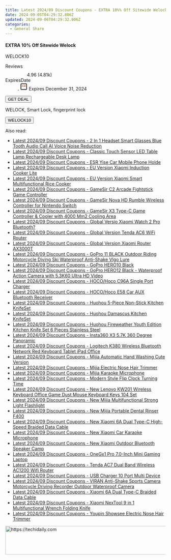 ```yaml
---
title: Latest 2024/09 Discount Coupons - EXTRA 10%% Off Sitewide Welock
date: 2024-09-05T04:29:32.806Z
updated: 2024-09-06T04:29:32.806Z
categories:
  - General Share
---
```



<div class="max-w-4xl mx-auto grid grid-cols-1 lg:max-w-5xl lg:gap-x-20 lg:grid-cols-2">
  <div class="relative p-3 col-start-1 row-start-1 flex flex-col-reverse rounded-lg bg-gradient-to-t from-black/75 via-black/0 sm:bg-none sm:row-start-2 sm:p-0 lg:row-start-1">
    <h4 class="mt-1 text-lg font-semibold text-white sm:text-slate-900 md:text-2xl dark:sm:text-white">EXTRA 10% Off Sitewide Welock</h4>
    <p class="text-sm leading-4 font-medium text-white sm:text-slate-500 dark:sm:text-slate-400">WELOCK10</p>
  </div>
  
  <div class="col-start-1 col-end-3 row-start-1 grid gap-4 sm:mb-6 sm:grid-cols-4 lg:col-start-2 lg:row-span-6 lg:row-end-6 lg:mb-0 lg:gap-6">
    
  </div>
  <dl class="row-start-2 mt-4 flex items-center text-xs font-medium sm:row-start-3 sm:mt-1 md:mt-2.5 lg:row-start-2">
    <dt class="sr-only">Reviews</dt>
    <dd class="flex items-center text-indigo-600 dark:text-indigo-400">
      <svg width="24" height="24" fill="none" aria-hidden="true" class="mr-1 stroke-current dark:stroke-indigo-500">
        <path d="m12 5 2 5h5l-4 4 2.103 5L12 16l-5.103 3L9 14l-4-4h5l2-5Z" stroke-width="2" stroke-linecap="round" stroke-linejoin="round" />
      </svg>
      <span>4.96 <span class="font-normal text-slate-400">(4.81k)</span></span>
    </dd>
    <dt class="sr-only">ExpiresDate</dt>
    <dd class="flex items-center">
      <svg width="2" height="2" aria-hidden="true" fill="currentColor" class="mx-3 text-slate-300">
        <circle cx="1" cy="1" r="1" />
      </svg>
      <svg width="24" height="24" viewBox="0 0 24 24" fill="none" stroke="currentColor" stroke-width="2">
        <rect x="3" y="3" width="18" height="18" rx="2" fill="#fff" />
        <path d="M6 10L18 10" stroke="red" stroke-width="2" fill="none" />
        <path d="M10 6L10 18" stroke="#fff" stroke-width="2" fill="none" />
      </svg>
      Expires December 31, 2024    </dd>
  </dl>
  <div class="col-start-1 row-start-3 mt-4 self-center sm:col-start-2 sm:row-span-2 sm:row-start-2 sm:mt-0 lg:col-start-1 lg:row-start-3 lg:row-end-4 lg:mt-6">
    <button type="button" onClick="javascript:window.open(decodeURIComponent('https%3A%2F%2Fwww.shareasale.com%2Fu.cfm%3Fd%3D1225990%26m%3D113721%26u%3D4338022'), '_blank');void(0);" class="rounded-lg bg-red-600 px-3 py-2 text-sm font-medium leading-6 text-white">GET DEAL</button>
  </div>
  <p class="col-start-1 mt-4 text-sm leading-6 sm:col-span-2 lg:col-span-1 lg:row-start-4 lg:mt-6 dark:text-slate-400">
   
WELOCK, Smart Lock, fingerprint lock    <div>
      <button type="button" onClick="javascript:window.open(decodeURIComponent('https%3A%2F%2Fwww.shareasale.com%2Fu.cfm%3Fd%3D1225990%26m%3D113721%26u%3D4338022'), '_blank');void(0);" class="bg-green-600 text-white text-sm leading-6 font-medium py-2 px-3 rounded-lg">WELOCK10</button>
    </div>
  </p>
</div>
<span class="atpl-alsoreadstyle">Also read:</span>
<div><ul>
<li><a href="https://coupons.techidaily.com/coupon-1118201-share-97331-sale/"><u>Latest 2024/09 Discount Coupons - 2 In 1 Headset Smart Glasses Blue Tooth Audio Call AI Voice Noise Reduction</u></a></li>
<li><a href="https://coupons.techidaily.com/coupon-1118191-share-97331-sale/"><u>Latest 2024/09 Discount Coupons - Classic Touch Sensor LED Table Lamp Rechargeable Desk Lamp</u></a></li>
<li><a href="https://coupons.techidaily.com/coupon-1118195-share-97331-sale/"><u>Latest 2024/09 Discount Coupons - ESR Yise Car Mobile Phone Holde</u></a></li>
<li><a href="https://coupons.techidaily.com/coupon-1118189-share-97331-sale/"><u>Latest 2024/09 Discount Coupons - EU Version Xiaomi Induction Cooker Lite</u></a></li>
<li><a href="https://coupons.techidaily.com/coupon-1118188-share-97331-sale/"><u>Latest 2024/09 Discount Coupons - EU Version Xiaomi Smart Multifunctional Rice Cooker</u></a></li>
<li><a href="https://coupons.techidaily.com/coupon-1118204-share-97331-sale/"><u>Latest 2024/09 Discount Coupons - GameSir C2 Arcade Fightstick Game Controller</u></a></li>
<li><a href="https://coupons.techidaily.com/coupon-1118205-share-97331-sale/"><u>Latest 2024/09 Discount Coupons - GameSir Nova HD Rumble Wireless Controller for Nintendo Switch</u></a></li>
<li><a href="https://coupons.techidaily.com/coupon-1118203-share-97331-sale/"><u>Latest 2024/09 Discount Coupons - GameSir X3 Type-C Game Controller & Cooler with 4000 Mm2 Cooling Area</u></a></li>
<li><a href="https://coupons.techidaily.com/coupon-1118213-share-97331-sale/"><u>Latest 2024/09 Discount Coupons - Global Versio Xiaomi Watch 2 Pro Bluetooth?</u></a></li>
<li><a href="https://coupons.techidaily.com/coupon-1118193-share-97331-sale/"><u>Latest 2024/09 Discount Coupons - Global Version Tenda AC6 WiFi Router</u></a></li>
<li><a href="https://coupons.techidaily.com/coupon-1118187-share-97331-sale/"><u>Latest 2024/09 Discount Coupons - Global Version Xiaomi Router AX3000T</u></a></li>
<li><a href="https://coupons.techidaily.com/coupon-1118209-share-97331-sale/"><u>Latest 2024/09 Discount Coupons - GoPro 11 BLACK Outdoor Riding Motorcycle Diving Ski Waterproof Anti-Shake Vlgo Lure</u></a></li>
<li><a href="https://coupons.techidaily.com/coupon-1118210-share-97331-sale/"><u>Latest 2024/09 Discount Coupons - GoPro HERO10 Black</u></a></li>
<li><a href="https://coupons.techidaily.com/coupon-1118212-share-97331-sale/"><u>Latest 2024/09 Discount Coupons - GoPro HERO12 Black - Waterproof Action Camera with 5.3K60 Ultra HD Video</u></a></li>
<li><a href="https://coupons.techidaily.com/coupon-1118196-share-97331-sale/"><u>Latest 2024/09 Discount Coupons - HOCO/Hoco C96A Single Port Charger</u></a></li>
<li><a href="https://coupons.techidaily.com/coupon-1118194-share-97331-sale/"><u>Latest 2024/09 Discount Coupons - HOCO/Hoco E58 Car AUX Bluetooth Receiver</u></a></li>
<li><a href="https://coupons.techidaily.com/coupon-1118186-share-97331-sale/"><u>Latest 2024/09 Discount Coupons - Huohou 5-Piece Non-Stick Kitchen KnifeSet</u></a></li>
<li><a href="https://coupons.techidaily.com/coupon-1118185-share-97331-sale/"><u>Latest 2024/09 Discount Coupons - Huohou Damascus Kitchen KnifeSet</u></a></li>
<li><a href="https://coupons.techidaily.com/coupon-1118184-share-97331-sale/"><u>Latest 2024/09 Discount Coupons - Huohou Fireweather Youth Edition Kitchen Knife Set 6 Pieces Stainless Steel</u></a></li>
<li><a href="https://coupons.techidaily.com/coupon-1118211-share-97331-sale/"><u>Latest 2024/09 Discount Coupons - Insta360 X3 5.7K 360 Degree Panoramic</u></a></li>
<li><a href="https://coupons.techidaily.com/coupon-1118206-share-97331-sale/"><u>Latest 2024/09 Discount Coupons - Logitech K380 Wireless Bluetooth Network Red Keyboard Tablet iPad Office</u></a></li>
<li><a href="https://coupons.techidaily.com/coupon-1118214-share-97331-sale/"><u>Latest 2024/09 Discount Coupons - Mijia Automatic Hand Washing Cute Version</u></a></li>
<li><a href="https://coupons.techidaily.com/coupon-1118198-share-97331-sale/"><u>Latest 2024/09 Discount Coupons - Mijia Electric Nose Hair Trimmer</u></a></li>
<li><a href="https://coupons.techidaily.com/coupon-1118158-share-97331-sale/"><u>Latest 2024/09 Discount Coupons - Mijia Karaoke Microphone</u></a></li>
<li><a href="https://coupons.techidaily.com/coupon-1118202-share-97331-sale/"><u>Latest 2024/09 Discount Coupons - Modern Style Flip Clock Turning Time</u></a></li>
<li><a href="https://coupons.techidaily.com/coupon-1118207-share-97331-sale/"><u>Latest 2024/09 Discount Coupons - New Lenovo KW201 Wireless Keyboard Office Game Dust Mouse Keyboard Keys 104 Set</u></a></li>
<li><a href="https://coupons.techidaily.com/coupon-1118156-share-97331-sale/"><u>Latest 2024/09 Discount Coupons - New Mijia Multifunctional Strong Light Flashlight</u></a></li>
<li><a href="https://coupons.techidaily.com/coupon-1118154-share-97331-sale/"><u>Latest 2024/09 Discount Coupons - New Mijia Portable Dental Rinser F400</u></a></li>
<li><a href="https://coupons.techidaily.com/coupon-1118152-share-97331-sale/"><u>Latest 2024/09 Discount Coupons - New Xiaomi 6A Dual Type-C High-Speed Braided Data Cable</u></a></li>
<li><a href="https://coupons.techidaily.com/coupon-1118157-share-97331-sale/"><u>Latest 2024/09 Discount Coupons - New Xiaomi Car Karaoke Microphone</u></a></li>
<li><a href="https://coupons.techidaily.com/coupon-1118155-share-97331-sale/"><u>Latest 2024/09 Discount Coupons - New Xiaomi Outdoor Bluetooth Speaker Camp</u></a></li>
<li><a href="https://coupons.techidaily.com/coupon-1118197-share-97331-sale/"><u>Latest 2024/09 Discount Coupons - OneGx1 Pro 7.0-Inch Mini Gaming Laptop</u></a></li>
<li><a href="https://coupons.techidaily.com/coupon-1118192-share-97331-sale/"><u>Latest 2024/09 Discount Coupons - Tenda AC7 Dual Band Wireless AC1200 Wifi Router</u></a></li>
<li><a href="https://coupons.techidaily.com/coupon-1118200-share-97331-sale/"><u>Latest 2024/09 Discount Coupons - USB Charger 10 Port Multi Device</u></a></li>
<li><a href="https://coupons.techidaily.com/coupon-1118208-share-97331-sale/"><u>Latest 2024/09 Discount Coupons - VIRAN Anti-Shake Sports Camera Motorcycle Driving Recorder Outdoor Waterproof Camera</u></a></li>
<li><a href="https://coupons.techidaily.com/coupon-1118153-share-97331-sale/"><u>Latest 2024/09 Discount Coupons - Xiaomi 6A Dual Type-C Braided Data Cable</u></a></li>
<li><a href="https://coupons.techidaily.com/coupon-1118190-share-97331-sale/"><u>Latest 2024/09 Discount Coupons - Xiaomi NexTool 9 in 1 Multifunctional Wrench Folding Knife</u></a></li>
<li><a href="https://coupons.techidaily.com/coupon-1118199-share-97331-sale/"><u>Latest 2024/09 Discount Coupons - Youpin Showsee Electric Nose Hair Trimmer</u></a></li>
</ul></div>

<ins class="adsbygoogle"
      style="display:block"
      data-ad-client="ca-pub-7571918770474297"
      data-ad-slot="8358498916"
      data-ad-format="auto"
      data-full-width-responsive="true"></ins>
<!-- affiliate ads begin -->
<a href="https://appsumo.8odi.net/c/5597632/2094419/7443" target="_top" id="2094419">
  <img src="//a.impactradius-go.com/display-ad/7443-2094419" border="0" alt="https://techidaily.com" width="728" height="90"/>
</a>
<img height="0" width="0" src="https://appsumo.8odi.net/i/5597632/2094419/7443" style="position:absolute;visibility:hidden;" border="0" />
<!-- affiliate ads end -->